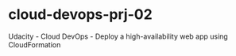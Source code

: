 # cloud-devops-prj-02
Udacity - Cloud DevOps - Deploy a high-availability web app using CloudFormation
